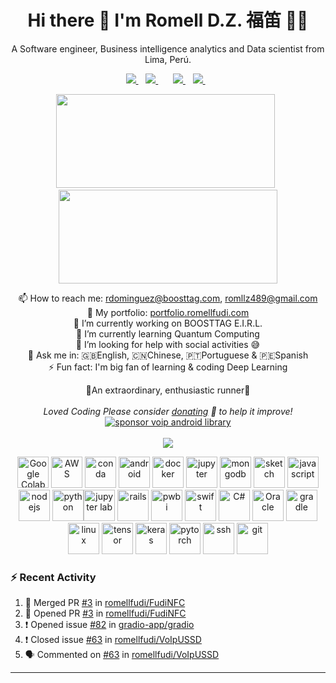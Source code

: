 <h1 align='center'>
  Hi there 👋 I'm Romell D.Z. 福笛 👨‍💻
</h1>

<p align='center'>
  A Software engineer, Business intelligence analytics and Data scientist from Lima, Perú.
</p>

<p align='center'>
  
  <a href="https://www.twitter.com/romellfudi/">
    <img src="https://img.shields.io/badge/twitter-%2300ACEE.svg?&style=for-the-badge&logo=twitter&logoColor=white" />
  </a>&nbsp;&nbsp;
  <a href="https://wa.me/51952645566?text=Hi!%20Romell">
    <img src="https://img.shields.io/badge/WHATSAPP-%2325D366.svg?&style=for-the-badge&logo=whatsapp&logoColor=white" />    
  </a>&nbsp;&nbsp;
<!--   <a href="https://telegram.me/romellfudi/">
    <img src="https://img.shields.io/badge/telegram-%2300ACEE.svg?&style=for-the-badge&logo=telegram&logoColor=white" /> -->
  </a>&nbsp;&nbsp;
  <a href="https://www.linkedin.com/in/romell-dominguez/">
    <img src="https://img.shields.io/badge/linkedin-%230077B5.svg?&style=for-the-badge&logo=linkedin&logoColor=white" />
  </a>&nbsp;&nbsp;
  <a href="https://instagram.com/romellfudi">
    <img src="https://img.shields.io/badge/instagram-%23E4405F.svg?&style=for-the-badge&logo=instagram&logoColor=white" />        
  </a>&nbsp;&nbsp;
  
</p>

<p align='center'>
  <a href="#"><img src="https://github-readme-stats.vercel.app/api?username=romellfudi&show_icons=true&count_private=true&theme=dark" width="350" height="150"></a>&nbsp;&nbsp;
  <a href="#"><img src="https://github-readme-stats.vercel.app/api/top-langs/?username=romellfudi&layout=compact&theme=dark" width="350" height="150"></a>

<p align='center'>
  📫 How to reach me: <a href='mailto:rdominguez@boosttag.com'>rdominguez@boosttag.com</a>, <a href='mailto:romllz489@gmail.com'>romllz489@gmail.com</a><br>
  🍱 My portfolio: <a href='http://portfolio.romellfudi.com/'>portfolio.romellfudi.com</a><br>
  🔭 I’m currently working on BOOSTTAG E.I.R.L.</br>
  🌱 I’m currently learning Quantum Computing</br>
  🤔 I’m looking for help with social activities 😅</br>
  💬 Ask me in: 🇬🇧English, 🇨🇳Chinese, 🇵🇹Portuguese & 🇵🇪Spanish</br>
  ⚡ Fun fact: I'm big fan of learning & coding Deep Learning
</p>  
<p align='center'> 🏃An extraordinary, enthusiastic runner👊 </br></br>
<i>Loved Coding Please consider <a href="https://paypal.me/romellfudi/15">donating</a>  💸 to help it improve!</i></br>
<a href="https://www.paypal.me/romellfudi/15"><img src="https://img.shields.io/badge/support-PayPal-blue?logo=PayPal&style=flat-square&label=Donate" alt="sponsor voip android library"/></a> </br></br>
  <a href="#"><img src="https://badges.pufler.dev/visits/romellfudi/romellfudi"></a> 
</p>

<p align="center"><img src="https://avatars0.githubusercontent.com/u/33467679" title="Google Colab" width="50" height="50"/> <img src="https://devicons.github.io/devicon/devicon.git/icons/amazonwebservices/amazonwebservices-original-wordmark.svg" title="AWS" width="50" height="50"/>  <img src="https://avatars2.githubusercontent.com/u/3571983" title="conda" width="50" height="50"/> <img src="https://devicons.github.io/devicon/devicon.git/icons/android/android-original.svg" title="android" width="50" height="50"/> <img src="https://devicons.github.io/devicon/devicon.git/icons/docker/docker-original.svg" title="docker" width="50" height="50"/> <img src="https://avatars1.githubusercontent.com/u/7388996" title="jupyter" width="50" height="50"/> <img src="https://devicons.github.io/devicon/devicon.git/icons/mongodb/mongodb-original.svg" title="mongodb" width="50" height="50"/> <img src="https://devicons.github.io/devicon/devicon.git/icons/sketch/sketch-original.svg" title="sketch" width="50" height="50"/> <img src="https://devicons.github.io/devicon/devicon.git/icons/javascript/javascript-original.svg" title="javascript" width="50" height="50"/> <img src="https://devicons.github.io/devicon/devicon.git/icons/nodejs/nodejs-original.svg" title="nodejs" width="50" height="50"/> <img src="https://devicons.github.io/devicon/devicon.git/icons/python/python-original.svg" title="python" width="50" height="50"/><img src="https://avatars1.githubusercontent.com/u/22800682" title="jupyter lab" width="50" height="50"/> <img src="https://devicons.github.io/devicon/devicon.git/icons/rails/rails-plain.svg" title="rails" width="50" height="50"/> <img src="https://avatars0.githubusercontent.com/u/42988494" title="pwbi" width="50" height="50"/> <img src="https://devicons.github.io/devicon/devicon.git/icons/swift/swift-original.svg" title="swift" width="50" height="50"/> <img src="https://devicons.github.io/devicon/devicon.git/icons/csharp/csharp-original.svg" title="C#" width="50" height="50"/> <img src="https://devicons.github.io/devicon/devicon.git/icons/oracle/oracle-original.svg" title="Oracle" width="50" height="50"/> <img src="https://devicons.github.io/devicon/devicon.git/icons/gradle/gradle-plain.svg" title="gradle" width="50" height="50"/> <img src="https://devicons.github.io/devicon/devicon.git/icons/linux/linux-original.svg" title="linux" width="50" height="50"/> <img src="https://avatars1.githubusercontent.com/u/15658638" title="tensor" width="50" height="50"/> <img src="https://avatars0.githubusercontent.com/u/34455048" title="keras" width="50" height="50"/> <img src="https://avatars0.githubusercontent.com/u/21003710" title="pytorch" width="50" height="50"/> <img src="https://devicons.github.io/devicon/devicon.git/icons/ssh/ssh-original-wordmark.svg" title="ssh" width="50" height="50"/> <img src="https://devicons.github.io/devicon/devicon.git/icons/git/git-original.svg" title="git" width="50" height="50"/></p>

### :zap: Recent Activity

<!--START_SECTION:activity-->
1. 🎉 Merged PR [#3](https://github.com/romellfudi/FudiNFC/pull/3) in [romellfudi/FudiNFC](https://github.com/romellfudi/FudiNFC)
2. 💪 Opened PR [#3](https://github.com/romellfudi/FudiNFC/pull/3) in [romellfudi/FudiNFC](https://github.com/romellfudi/FudiNFC)
3. ❗️ Opened issue [#82](https://github.com/gradio-app/gradio/issues/82) in [gradio-app/gradio](https://github.com/gradio-app/gradio)
4. ❗️ Closed issue [#63](https://github.com/romellfudi/VoIpUSSD/issues/63) in [romellfudi/VoIpUSSD](https://github.com/romellfudi/VoIpUSSD)
5. 🗣 Commented on [#63](https://github.com/romellfudi/VoIpUSSD/issues/63) in [romellfudi/VoIpUSSD](https://github.com/romellfudi/VoIpUSSD)
<!--END_SECTION:activity-->
---

